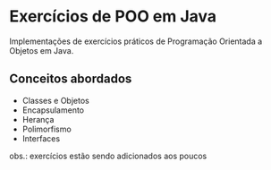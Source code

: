# Exercícios de POO em Java

Implementações de exercícios práticos de Programação Orientada a Objetos em Java.

## Conceitos abordados

- Classes e Objetos
- Encapsulamento
- Herança
- Polimorfismo
- Interfaces

obs.: exercícios estão sendo adicionados aos poucos
